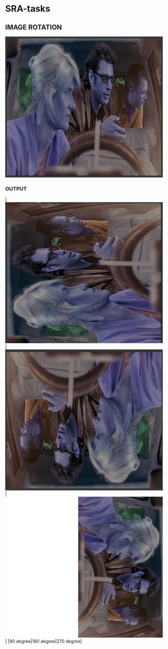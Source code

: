 # SRA-tasks

## IMAGE ROTATION
<img width="640" height="450" src="https://github.com/purvankbhiwgade/SRA-tasks/blob/master/Image%20Rotation/original.png.png">  

### OUTPUT

|<img width="640" height="450" src="https://github.com/purvankbhiwgade/SRA-tasks/blob/master/Image%20Rotation/90rot.png.png">|<img width="640" height="450" src="https://github.com/purvankbhiwgade/SRA-tasks/blob/master/Image%20Rotation/180rot.png.png">|<img width="640" height="450" src="https://github.com/purvankbhiwgade/SRA-tasks/blob/master/Image%20Rotation/270rot.png.png">|
|90 degree|180 degree|270 degree|
